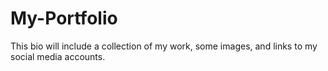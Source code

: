 # My-Portfolio
This bio will include a collection of my work, some images, and links to my social media accounts.
